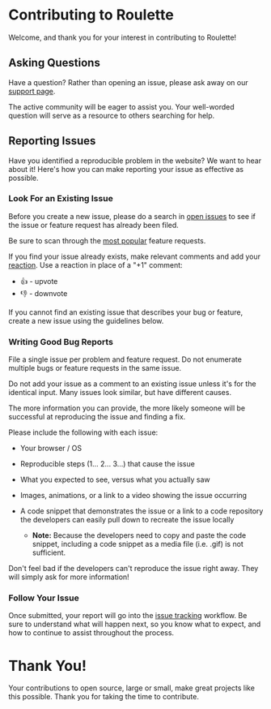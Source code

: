 # Contributing to Roulette

Welcome, and thank you for your interest in contributing to Roulette!

## Asking Questions

Have a question? Rather than opening an issue, please ask away on our [support page](https://softwarecats.github.io/support/).

The active community will be eager to assist you. Your well-worded question will serve as a resource to others searching for help.

## Reporting Issues

Have you identified a reproducible problem in the website? We want to hear about it! Here's how you can make reporting your issue as effective as possible.

### Look For an Existing Issue

Before you create a new issue, please do a search in [open issues](https://github.com/SoftwareCats/Uno/issues) to see if the issue or feature request has already been filed.

Be sure to scan through the [most popular](https://github.com/SoftwareCats/Uno/issues?q=is%3Aissue+is%3Aopen+sort%3Areactions-%2B1-desc+label%3Aenhancement) feature requests.

If you find your issue already exists, make relevant comments and add your [reaction](https://github.com/blog/2119-add-reactions-to-pull-requests-issues-and-comments). Use a reaction in place of a "+1" comment:

* 👍 - upvote
* 👎 - downvote

If you cannot find an existing issue that describes your bug or feature, create a new issue using the guidelines below.

### Writing Good Bug Reports

File a single issue per problem and feature request. Do not enumerate multiple bugs or feature requests in the same issue.

Do not add your issue as a comment to an existing issue unless it's for the identical input. Many issues look similar, but have different causes.

The more information you can provide, the more likely someone will be successful at reproducing the issue and finding a fix.

Please include the following with each issue:

* Your browser / OS

* Reproducible steps (1... 2... 3...) that cause the issue

* What you expected to see, versus what you actually saw

* Images, animations, or a link to a video showing the issue occurring

* A code snippet that demonstrates the issue or a link to a code repository the developers can easily pull down to recreate the issue locally

  * **Note:** Because the developers need to copy and paste the code snippet, including a code snippet as a media file (i.e. .gif) is not sufficient.

Don't feel bad if the developers can't reproduce the issue right away. They will simply ask for more information!

### Follow Your Issue

Once submitted, your report will go into the [issue tracking](#) workflow. Be sure to understand what will happen next, so you know what to expect, and how to continue to assist throughout the process.

# Thank You!

Your contributions to open source, large or small, make great projects like this possible. Thank you for taking the time to contribute.
